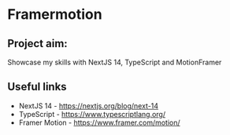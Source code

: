 # Framermotion

## Project aim:
Showcase my skills with NextJS 14, TypeScript and MotionFramer

## Useful links
- NextJS 14 - https://nextjs.org/blog/next-14
- TypeScript - https://www.typescriptlang.org/
- Framer Motion - https://www.framer.com/motion/

